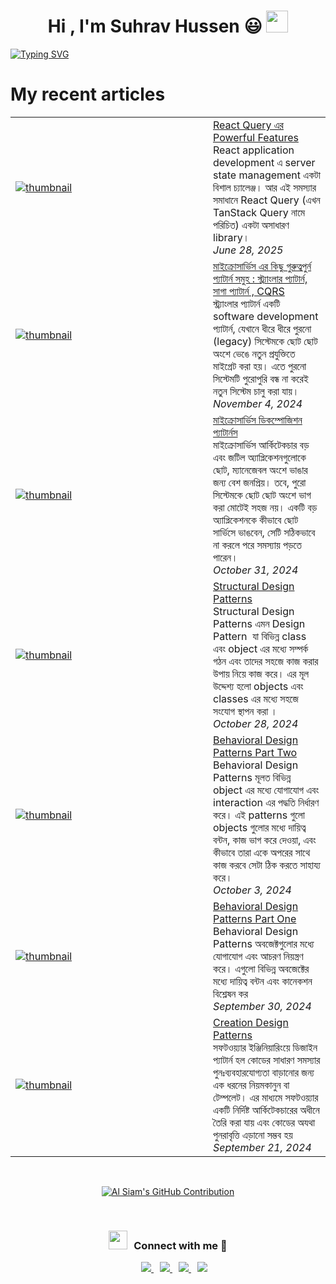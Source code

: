 
<h1 align="center"><b>Hi , I'm Suhrav Hussen 😃 </b><img src="https://media.giphy.com/media/hvRJCLFzcasrR4ia7z/giphy.gif" width="35"></h1>
<!--  -->
<a href="https://git.io/typing-svg"><img src="https://readme-typing-svg.demolab.com?font=Fira+Code&weight=800&size=25&duration=3000&pause=1000&vCenter=true&random=false&width=435&lines=Assalamualaikum+warahmatullah;I'm+Suhrav+Hussen+Sourov;I'm+from+moulvibazar%2C+Sylhet+;Working+with+javascript+" alt="Typing SVG" /></a>
<!--  -->

<h1>My recent articles</h3>
<table>
        <tr>
            <td width="300px">
                <a href="https://suhravhussen.xyz/blogs/685f83ebc64063a646f47092">
                    <img src=https:&#x2F;&#x2F;res.cloudinary.com&#x2F;doircnueq&#x2F;image&#x2F;upload&#x2F;v1751089931&#x2F;Blog&#x2F;cover&#x2F;1_cvx7D8ysHPfb6-Q3PsRzbQ_pimhtt.png alt="thumbnail">
                </a>
            </td>
            <td>
            <a href="https://suhravhussen.xyz/blogs/685f83ebc64063a646f47092">React Query এর Powerful Features </a>
                <div>React application development এ server state management একটা বিশাল চ্যালেঞ্জ। আর এই সমস্যার সমাধানে React Query (এখন TanStack Query নামে পরিচিত) একটা অসাধারণ library।</div>
                <div><i>June 28, 2025</i></div>
            </td>
        </tr>
        <tr>
            <td width="300px">
                <a href="https://suhravhussen.xyz/blogs/6728d4ff5831d27b3809603b">
                    <img src=https:&#x2F;&#x2F;res.cloudinary.com&#x2F;doircnueq&#x2F;image&#x2F;upload&#x2F;v1730379278&#x2F;Blog&#x2F;cover&#x2F;Microservices-Architecture_t41npy.webp alt="thumbnail">
                </a>
            </td>
            <td>
            <a href="https://suhravhussen.xyz/blogs/6728d4ff5831d27b3809603b">মাইক্রোসার্ভিস এর কিছু গুরুত্বপুর্ন প্যাটার্ন সমুহ  :  স্ট্র্যাংলার প্যাটার্ন, সাগা প্যাটার্ন ,  CQRS</a>
                <div>স্ট্র্যাংলার প্যাটার্ন একটি software development প্যাটার্ন, যেখানে ধীরে ধীরে পুরনো (legacy) সিস্টেমকে ছোট ছোট অংশে ভেঙে নতুন প্রযুক্তিতে মাইগ্রেট করা হয়। এতে পুরনো সিস্টেমটি পুরোপুরি বন্ধ না করেই নতুন সিস্টেম চালু করা যায়।</div>
                <div><i>November 4, 2024</i></div>
            </td>
        </tr>
        <tr>
            <td width="300px">
                <a href="https://suhravhussen.xyz/blogs/672380dfde056d930d84c8e9">
                    <img src=https:&#x2F;&#x2F;res.cloudinary.com&#x2F;doircnueq&#x2F;image&#x2F;upload&#x2F;v1730379278&#x2F;Blog&#x2F;cover&#x2F;Microservices-Architecture_t41npy.webp alt="thumbnail">
                </a>
            </td>
            <td>
            <a href="https://suhravhussen.xyz/blogs/672380dfde056d930d84c8e9"> মাইক্রোসার্ভিস ডিকম্পোজিশন প্যাটার্নস </a>
                <div>মাইক্রোসার্ভিস আর্কিটেকচার বড় এবং জটিল অ্যাপ্লিকেশনগুলোকে ছোট, ম্যানেজেবল অংশে ভাঙার জন্য বেশ জনপ্রিয়। তবে, পুরো সিস্টেমকে ছোট ছোট অংশে ভাগ করা মোটেই সহজ নয়। একটি বড় অ্যাপ্লিকেশনকে কীভাবে ছোট সার্ভিসে ভাঙবেন, সেটি সঠিকভাবে না করলে পরে সমস্যায় পড়তে পারেন।</div>
                <div><i>October 31, 2024</i></div>
            </td>
        </tr>
        <tr>
            <td width="300px">
                <a href="https://suhravhussen.xyz/blogs/671f94e34932d9dc332946ef">
                    <img src=https:&#x2F;&#x2F;res.cloudinary.com&#x2F;doircnueq&#x2F;image&#x2F;upload&#x2F;v1730121224&#x2F;Blog&#x2F;cover&#x2F;sdp-_1_yz4t04.webp alt="thumbnail">
                </a>
            </td>
            <td>
            <a href="https://suhravhussen.xyz/blogs/671f94e34932d9dc332946ef">Structural Design Patterns</a>
                <div>Structural Design Patterns এমন Design Pattern  যা বিভিন্ন class এবং object এর মধ্যে সম্পর্ক গঠন এবং তাদের সহজে কাজ করার উপায় নিয়ে কাজ করে। এর মূল উদ্দেশ্য হলো objects এবং classes এর মধ্যে সহজে সংযোগ স্থাপন করা ।</div>
                <div><i>October 28, 2024</i></div>
            </td>
        </tr>
        <tr>
            <td width="300px">
                <a href="https://suhravhussen.xyz/blogs/66fea039e18ae28cf6ebc6f2">
                    <img src=https:&#x2F;&#x2F;res.cloudinary.com&#x2F;doircnueq&#x2F;image&#x2F;upload&#x2F;v1727700309&#x2F;Blog&#x2F;cover&#x2F;behavioral-design-pattern_o9styn.webp alt="thumbnail">
                </a>
            </td>
            <td>
            <a href="https://suhravhussen.xyz/blogs/66fea039e18ae28cf6ebc6f2">Behavioral Design Patterns Part Two</a>
                <div>Behavioral Design Patterns মূলত বিভিন্ন object এর মধ্যে যোগাযোগ এবং interaction এর পদ্ধতি নির্ধারণ করে। এই patterns গুলো objects গুলোর মধ্যে দায়িত্ব বন্টন, কাজ ভাগ করে দেওয়া, এবং কীভাবে তারা একে অপরের সাথে কাজ করবে সেটা ঠিক করতে সাহায্য করে।</div>
                <div><i>October 3, 2024</i></div>
            </td>
        </tr>
        <tr>
            <td width="300px">
                <a href="https://suhravhussen.xyz/blogs/66faa85e04bccd33a0a00ea5">
                    <img src=https:&#x2F;&#x2F;res.cloudinary.com&#x2F;doircnueq&#x2F;image&#x2F;upload&#x2F;v1727700309&#x2F;Blog&#x2F;cover&#x2F;behavioral-design-pattern_o9styn.webp alt="thumbnail">
                </a>
            </td>
            <td>
            <a href="https://suhravhussen.xyz/blogs/66faa85e04bccd33a0a00ea5">Behavioral Design Patterns Part One</a>
                <div>Behavioral Design Patterns অবজেক্টগুলোর মধ্যে যোগাযোগ এবং আচরণ নিয়ন্ত্রণ করে। এগুলো বিভিন্ন অবজেক্টের মধ্যে দায়িত্ব বন্টন এবং কানেকশন বিশ্লেষন কর</div>
                <div><i>September 30, 2024</i></div>
            </td>
        </tr>
        <tr>
            <td width="300px">
                <a href="https://suhravhussen.xyz/blogs/66eec6ce1a8308d43057143e">
                    <img src=https:&#x2F;&#x2F;res.cloudinary.com&#x2F;doircnueq&#x2F;image&#x2F;upload&#x2F;v1726924321&#x2F;Blog&#x2F;cover&#x2F;Screenshot_2024-09-21_191036_spckp4.png alt="thumbnail">
                </a>
            </td>
            <td>
            <a href="https://suhravhussen.xyz/blogs/66eec6ce1a8308d43057143e">Creation Design Patterns</a>
                <div>সফটওয়্যার ইঞ্জিনিয়ারিংয়ে ডিজাইন প্যাটার্ন হল কোডের সাধারণ সমস্যার পুনঃব্যবহারযোগ্যতা বাড়ানোর জন্য এক ধরনের নিয়মকানুন বা টেম্পলেট। এর মাধ্যমে সফটওয়্যার একটি নির্দিষ্ট আর্কিটেকচারের অধীনে তৈরি করা যায় এবং কোডের অযথা পুনরাবৃত্তি এড়ানো সম্ভব হয়</div>
                <div><i>September 21, 2024</i></div>
            </td>
        </tr>
</table>

<br/>


<p align="center">
  <a href="https://github.com/SuhravHussen">
    <img src="https://github-profile-summary-cards.vercel.app/api/cards/profile-details?username=SuhravHussen&theme=radical" alt="Al Siam's GitHub Contribution"/>
  </a>
</p>
<br/>
<h3 align="center" > <img src="https://media.giphy.com/media/iY8CRBdQXODJSCERIr/giphy.gif" width="30" height="30" style="margin-right: 10px;">Connect with me 🤝 </h3>

<!--  -->
<p align="center">
<div align="center"  class="icons-social" style="margin-left: 10px;"><a style="margin-left: 10px;"  target="_blank" href="https://www.linkedin.com/in/suhravhussen/">
			  <img src="https://img.icons8.com/doodle/40/000000/linkedin--v2.png">
       </a>
        <a style="margin-left: 10px;" target="_blank" href="https://github.com/SuhravHussen">
          <img src="https://img.icons8.com/doodle/40/000000/github--v1.png">
        </a>
	  	<a style="margin-left: 10px;" target="_blank" href="https://suhravhussen.xyz">
      <img src="https://img.icons8.com/dusk/40/domain.png"> 
      </a>
	  	<a style="margin-left: 10px;" target="_blank" href="https://mail.google.com/mail/u/0/?fs=1&to=suhravshan@gmail.com&tf=cm">
		  <img src="https://img.icons8.com/plasticine/40/gmail-new.png" >
      </a>
 </div>
</p>
